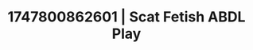 ---
categories:
- Pussy eating
- Vocal tease
- Midnight surrender
- Erotic tension build
- Hog tying
image: /assets/images/1747800862601.jpg
layout: post
seo:
  description: Featured content with sensual ABDL Play, Scat Fetish. HD images available.
  keywords: ABDL Play, Scat Fetish
  og_image: /assets/images/1747800862601.jpg
  schema_type: VisualArtwork
tags:
- ABDL Play
- '#1747800862601'
- Scat Fetish
title: 1747800862601 | Scat Fetish ABDL Play
---